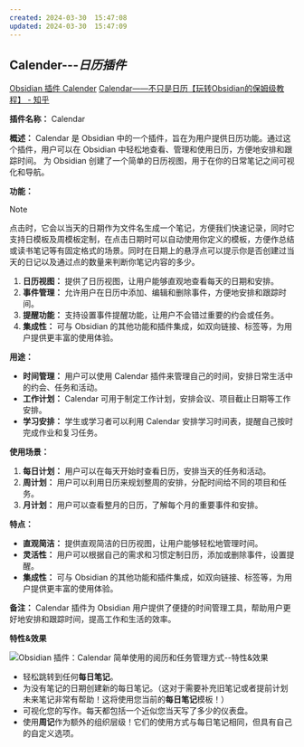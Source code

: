 ```yaml
---
created: 2024-03-30  15:47:08
updated: 2024-03-30  15:47:09
---
```

## Calender---*日历插件*

[Obsidian 插件 Calender](https://pkmer.cn/Pkmer-Docs/10-obsidian/obsidian%E7%A4%BE%E5%8C%BA%E6%8F%92%E4%BB%B6/calendar/)
[Calendar——不只是日历【玩转Obsidian的保姆级教程】 - 知乎](https://zhuanlan.zhihu.com/p/403117880)

**插件名称：** Calendar

**概述：** Calendar 是 Obsidian 中的一个插件，旨在为用户提供日历功能。通过这个插件，用户可以在 Obsidian 中轻松地查看、管理和使用日历，方便地安排和跟踪时间。
为 Obsidian 创建了一个简单的日历视图，用于在你的日常笔记之间可视化和导航。


**功能：**
> [!note]
> 点击时，它会以当天的日期作为文件名生成一个笔记，方便我们快速记录，同时它支持日模板及周模板定制，在点击日期时可以自动使用你定义的模板，方便作总结或读书笔记等有固定格式的场景。同时在日期上的悬浮点可以提示你是否创建过当天的日记以及通过点的数量来判断你笔记内容的多少。

1. **日历视图：** 提供了日历视图，让用户能够直观地查看每天的日期和安排。
2. **事件管理：** 允许用户在日历中添加、编辑和删除事件，方便地安排和跟踪时间。
3. **提醒功能：** 支持设置事件提醒功能，让用户不会错过重要的约会或任务。
4. **集成性：** 可与 Obsidian 的其他功能和插件集成，如双向链接、标签等，为用户提供更丰富的使用体验。

**用途：**
- **时间管理：** 用户可以使用 Calendar 插件来管理自己的时间，安排日常生活中的约会、任务和活动。
- **工作计划：** Calendar 可用于制定工作计划，安排会议、项目截止日期等工作安排。
- **学习安排：** 学生或学习者可以利用 Calendar 安排学习时间表，提醒自己按时完成作业和复习任务。

**使用场景：**
1. **每日计划：** 用户可以在每天开始时查看日历，安排当天的任务和活动。
2. **周计划：** 用户可以利用日历来规划整周的安排，分配时间给不同的项目和任务。
3. **月计划：** 用户可以查看整月的日历，了解每个月的重要事件和安排。

**特点：**
- **直观简洁：** 提供直观简洁的日历视图，让用户能够轻松地管理时间。
- **灵活性：** 用户可以根据自己的需求和习惯定制日历，添加或删除事件，设置提醒。
- **集成性：** 可与 Obsidian 的其他功能和插件集成，如双向链接、标签等，为用户提供更丰富的使用体验。

**备注：** Calendar 插件为 Obsidian 用户提供了便捷的时间管理工具，帮助用户更好地安排和跟踪时间，提高工作和生活的效率。

 **特性&效果**

![Obsidian 插件：Calendar 简单使用的阅历和任务管理方式--特性&效果](https://cdn.pkmer.cn/images/20230429233807.png!pkmer)
- 轻松跳转到任何**每日笔记**。
- 为没有笔记的日期创建新的每日笔记。（这对于需要补充旧笔记或者提前计划未来笔记非常有帮助！这将使用您当前的**每日笔记**模板！）
- 可视化您的写作。每天都包括一个近似您当天写了多少的仪表盘。
- 使用**周记**作为额外的组织层级！它们的使用方式与每日笔记相同，但具有自己的自定义选项。